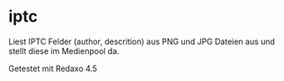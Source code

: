 iptc
====

Liest IPTC Felder (author, descrition) aus PNG und JPG Dateien aus und stellt diese im Medienpool da.

Getestet mit Redaxo 4.5
